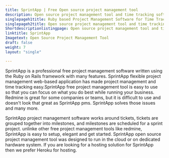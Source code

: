 ```yaml
---
title: SprintApp | Free Open source project management tool
description: Open source project management tool and time tracking software. SprintApp is free to use so you can focus on running your business and on what you do best.
singlepageh1title: Ruby based Project Management Software for Time Tracking
singlepageh2title: Open source project management tool and time tracking software. SprintApp is free to use and simple to setup so you can focus on running your business.
Shortdescriptionlistingpage: Open source project management tool and time tracking software. SprintApp is free to use and simple to setup so you can focus on running your business.
linktitle: SprintApp
Imagetext: Open Source Project Management Tool
draft: false
weight: 7
layout: "single"

---
```


SprintApp is a professional free project management software written using the Ruby on Rails framework with many features. SprintApp flexible project management web-based application has made project management and time tracking easy.SprintApp free project management tool is easy to use so that you can focus on what you do best while running your business. Redmine is great for some companies or teams, but it is difficult to use and doesn't look that great as SprintApp pms. SprintApp solves those issues and many more.

SprintApp project management software works around tickets, tickets are grouped together into milestones, and milestones are scheduled for a sprint project. unlinke other free project management tools like redmine, SprintApp is easy to setup, elegant and get started. SprintApp open source project management tool was designed to run in the cloud or on dedicated hardware system. If you are looking for a hosting solution for SprintApp then we prefer Heroku for hosting.